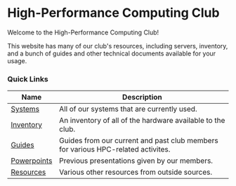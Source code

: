 
# High-Performance Computing Club

Welcome to the High-Performance Computing Club!

This website has many of our club's resources, including servers, inventory, and a bunch of guides and other technical documents available for your usage.

### Quick Links
Name | Description
---|---
[Systems](systems/) | All of our systems that are currently used.
[Inventory](inventory/) | An inventory of all of the hardware available to the club.
[Guides](guides/) | Guides from our current and past club members for various HPC-related activites.
[Powerpoints](powerpoints/) | Previous presentations given by our members.
[Resources](resources/) | Various other resources from outside sources.
